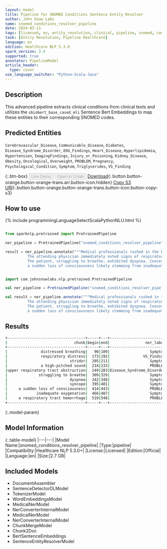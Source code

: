 ```yaml
---
layout: model
title: Pipeline for SNOMED Conditions Sentence Entity Resolver
author: John Snow Labs
name: snomed_conditions_resolver_pipeline
date: 2024-03-11
tags: [licensed, en, entity_resolution, clinical, pipeline, snomed, conditions]
task: [Entity Resolution, Pipeline Healthcare]
language: en
edition: Healthcare NLP 5.3.0
spark_version: 3.4
supported: true
annotator: PipelineModel
article_header:
  type: cover
use_language_switcher: "Python-Scala-Java"
---
```


## Description

This advanced pipeline extracts clinical conditions from clinical texts and utilizes the `sbiobert_base_cased_mli` Sentence Bert Embeddings to map these entities to their corresponding SNOMED codes.

## Predicted Entities

`Cerebrovascular_Disease`, `Communicable_Disease`, `Diabetes`, `Disease_Syndrome_Disorder`, `EKG_Findings`, `Heart_Disease`, `Hyperlipidemia`, `Hypertension`, `ImagingFindings`, `Injury_or_Poisoning`, `Kidney_Disease`, `Obesity`, `Oncological`, `Overweight`, `PROBLEM`, `Pregnancy`, `Psychological_Condition`, `Symptom`, `Triglycerides`, `VS_Finding`


{:.btn-box}
<button class="button button-orange" disabled>Live Demo</button>
<button class="button button-orange" disabled>Open in Colab</button>
[Download](https://s3.amazonaws.com/auxdata.johnsnowlabs.com/clinical/models/snomed_conditions_resolver_pipeline_en_5.3.0_3.4_1710174497124.zip){:.button.button-orange.button-orange-trans.arr.button-icon.hidden}
[Copy S3 URI](s3://auxdata.johnsnowlabs.com/clinical/models/snomed_conditions_resolver_pipeline_en_5.3.0_3.4_1710174497124.zip){:.button.button-orange.button-orange-trans.button-icon.button-copy-s3}

## How to use



<div class="tabs-box" markdown="1">
{% include programmingLanguageSelectScalaPythonNLU.html %}
  
```python

from sparknlp.pretrained import PretrainedPipeline

ner_pipeline = PretrainedPipeline("snomed_conditions_resolver_pipeline", "en", "clinical/models")

result = ner_pipeline.annotate("""Medical professionals rushed in the bustling emergency room to attend to the patient with distressed breathing.
          The attending physician immediately noted signs of respiratory distress, including stridor, a high-pitched sound indicative of upper respiratory tract obstruction.
          The patient, struggling to breathe, exhibited dyspnea. Concern raised when they began experiencing syncope,
          a sudden loss of consciousness likely stemming from inadequate oxygenation. Further examination revealed a respiratory tract hemorrhage.""")

```
```scala

import com.johnsnowlabs.nlp.pretrained.PretrainedPipeline

val ner_pipeline = PretrainedPipeline("snomed_conditions_resolver_pipeline", "en", "clinical/models")

val result = ner_pipeline.annotate("""Medical professionals rushed in the bustling emergency room to attend to the patient with distressed breathing.
          The attending physician immediately noted signs of respiratory distress, including stridor, a high-pitched sound indicative of upper respiratory tract obstruction.
          The patient, struggling to breathe, exhibited dyspnea. Concern raised when they began experiencing syncope,
          a sudden loss of consciousness likely stemming from inadequate oxygenation. Further examination revealed a respiratory tract hemorrhage.""")

```
</div>

## Results

```bash
+-----------------------------------+-----+---+-------------------------+---------+-----------------------------------+------------------------------------------------------------+------------------------------------------------------------+
|                              chunk|begin|end|                ner_label|     code|                        description|                                                   all_codes|                                                 resolutions|
+-----------------------------------+-----+---+-------------------------+---------+-----------------------------------+------------------------------------------------------------+------------------------------------------------------------+
|               distressed breathing|   90|109|                  Symptom|271825005|               distressed breathing|271825005:::230145002:::386813002:::248585001:::47653008:...|distressed breathing:::difficulty breathing:::breathing a...|
|               respiratory distress|  173|192|               VS_Finding|271825005|               respiratory distress|271825005:::418092006:::75483001:::373895009:::230145002:...|respiratory distress:::respiratory tract congestion:::pai...|
|                            stridor|  205|211|                  Symptom| 70407001|                            stridor|70407001:::301826004:::58596002:::301287002:::307487006::...|stridor:::intermittent stridor:::inhalatory stridor:::exp...|
|               a high-pitched sound|  214|233|                  PROBLEM| 51406002|                 high pitched voice|51406002:::300211002:::271661003:::405495005:::23292001::...|high pitched voice:::responds to high frequency sounds:::...|
|upper respiratory tract obstruction|  249|283|Disease_Syndrome_Disorder| 68372009|upper respiratory tract obstruction|68372009:::79688008:::73342002:::301252002:::201060008:::...|upper respiratory tract obstruction:::respiratory obstruc...|
|              struggling to breathe|  309|329|                  Symptom|289105003|   difficulty controlling breathing|289105003:::230145002:::289116005:::386813002:::271825005...|difficulty controlling breathing:::difficulty breathing::...|
|                            dyspnea|  342|348|                  Symptom|267036007|                            dyspnea|267036007:::60845006:::25209001:::34560001:::59265000:::8...|dyspnea:::exertional dyspnea:::inspiratory dyspnea:::expi...|
|                            syncope|  395|401|                  Symptom|271594007|                            syncope|271594007:::234167006:::90129003:::445535007:::31457007::...|syncope:::situational syncope:::tussive syncope:::witness...|
|     a sudden loss of consciousness|  414|443|                  PROBLEM| 32834005|        brief loss of consciousness|32834005:::40863000:::7862002:::15203004:::419045004:::27...|brief loss of consciousness:::moderate loss of consciousn...|
|             inadequate oxygenation|  466|487|                  Symptom|238161004|           impaired oxygen delivery|238161004:::70944005:::238162006:::123826004:::238160003:...|impaired oxygen delivery:::impaired gas exchange:::impair...|
|     a respiratory tract hemorrhage|  519|548|                  PROBLEM| 95431003|       respiratory tract hemorrhage|95431003:::233783005:::405541003:::78144005:::276543004::...|respiratory tract hemorrhage:::tracheal hemorrhage:::bron...|
+-----------------------------------+-----+---+-------------------------+---------+-----------------------------------+------------------------------------------------------------+------------------------------------------------------------+
```

{:.model-param}
## Model Information

{:.table-model}
|---|---|
|Model Name:|snomed_conditions_resolver_pipeline|
|Type:|pipeline|
|Compatibility:|Healthcare NLP 5.3.0+|
|License:|Licensed|
|Edition:|Official|
|Language:|en|
|Size:|2.7 GB|

## Included Models

- DocumentAssembler
- SentenceDetectorDLModel
- TokenizerModel
- WordEmbeddingsModel
- MedicalNerModel
- NerConverterInternalModel
- MedicalNerModel
- NerConverterInternalModel
- ChunkMergeModel
- Chunk2Doc
- BertSentenceEmbeddings
- SentenceEntityResolverModel
